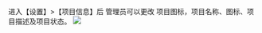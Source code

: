 进入【设置】>【项目信息】后 
管理员可以更改 项目图标，项目名称、图标、项目描述及项目状态。
![](https://main.qcloudimg.com/raw/2dd60cd8ce92ca303dbc50ed17b99238.png)
